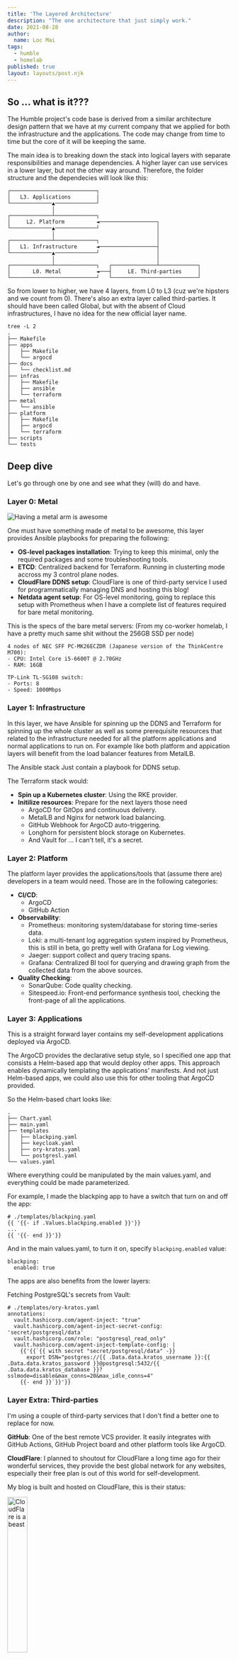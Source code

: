 ```yaml
---
title: 'The Layered Architecture'
description: "The one architecture that just simply work."
date: 2021-08-28
author:
  name: Loc Mai
tags:
  - humble
  - homelab
published: true
layout: layouts/post.njk
---
```


## So ... what is it???

The Humble project's code base is derived from a similar architecture design pattern that we have at my current company that we applied for both the infrastructure and the applications. The code may change from time to time but the core of it will be keeping the same.   

The main idea is to breaking down the stack into logical layers with separate responsibilities and manage dependencies. A higher layer can use services in a lower layer, but not the other way around. Therefore, the folder structure and the dependecies will look like this:

``` yaml/
┌───────────────────────────┐
│   L3. Applications        |
└─────────────▲─────────────┘                  
              │                                
┌─────────────┴─────────────┐                  
│     L2. Platform          ◄──────────────────┐
└─────────────▲─────────────┘                  │
              │                                │
┌─────────────┴─────────────┐                  │
│   L1. Infrastructure      ◄──────────────────┤
└─────────────▲─────────────┘                  │
              │                                │
┌─────────────┴─────────────┐   ┌──────────────┴────────────┐
│       L0. Metal           ◄───┤     LE. Third-parties     │ 
└───────────────────────────┘   └───────────────────────────┘
```

So from lower to higher, we have 4 layers, from L0 to L3 (cuz we're hipsters and we count from 0). There's also an extra layer called third-parties. It should have been called Global, but with the absent of Cloud infrastructures, I have no idea for the new official layer name.

``` yaml/
tree -L 2
.
├── Makefile
├── apps
│   ├── Makefile
│   └── argocd
├── docs
│   └── checklist.md
├── infras
│   ├── Makefile
│   ├── ansible
│   └── terraform
├── metal
│   └── ansible
├── platform
│   ├── Makefile
│   ├── argocd
│   └── terraform
├── scripts
└── tests
```

## Deep dive

Let's go through one by one and see what they (will) do and have.

### Layer 0: Metal

![Having a metal arm is awesome](https://raw.githubusercontent.com/locmai/locmai-home/master/img/metalarm.gif)

One must have something made of metal to be awesome, this layer provides Ansible playbooks for preparing the following:

- **OS-level packages installation**: Trying to keep this minimal, only the required packages and some troubleshooting tools. 
- **ETCD**: Centralized backend for Terraform. Running in clusterting mode accross my 3 control plane nodes.
- **CloudFlare DDNS setup**: CloudFlare is one of third-party service I used for programmatically managing DNS and hosting this blog!
- **Netdata agent setup**: For OS-level monitoring, going to replace this setup with Prometheus when I have a complete list of features required for bare metal monitoring.

This is the specs of the bare metal servers: (From my co-worker homelab, I have a pretty much same shit without the 256GB SSD per node)

``` yaml/
4 nodes of NEC SFF PC-MK26ECZDR (Japanese version of the ThinkCentre M700):
- CPU: Intel Core i5-6600T @ 2.70GHz
- RAM: 16GB

TP-Link TL-SG108 switch:
- Ports: 8
- Speed: 1000Mbps
```

### Layer 1: Infrastructure

In this layer, we have Ansible for spinning up the DDNS and Terraform for spinning up the whole cluster as well as some prerequisite resources that related to the infrastructure needed for all the platform applications and normal applications to run on. For example like both platform and appication layers will benefit from the load balancer features from MetalLB.

The Ansible stack Just contain a playbook for DDNS setup.

The Terraform stack would:

- **Spin up a Kubernetes cluster**: Using the RKE provider. 
- **Initilize resources**: Prepare for the next layers those need 
  - ArgoCD for GitOps and continuous delivery.
  - MetalLB and Nginx for network load balancing.
  - GitHub Webhook for ArgoCD auto-triggering.
  - Longhorn for persistent block storage on Kubernetes.
  - And Vault for ... I can't tell, it's a secret.

### Layer 2: Platform

The platform layer provides the applications/tools that (assume there are) developers in a team would need. Those are in the following categories:

- **CI/CD**: 
  - ArgoCD
  - GitHub Action
- **Observability**:
  - Prometheus: monitoring system/database for storing time-series data.
  - Loki: a multi-tenant log aggregation system inspired by Prometheus, this is still in beta, go pretty well with Grafana for Log viewing.
  - Jaeger: support collect and query tracing spans.
  - Grafana: Centralized BI tool for querying and drawing graph from the collected data from the above sources.
- **Quality Checking**:
  - SonarQube: Code quality checking.
  - Sitespeed.io: Front-end performance synthesis tool, checking the front-page of all the applications.

### Layer 3: Applications

This is a straight forward layer contains my self-development applications deployed via ArgoCD.

The ArgoCD provides the declarative setup style, so I specified one app that consists a Helm-based app that would deploy other apps. This approach enables dynamically templating the applications' manifests. And not just Helm-based apps, we could also use this for other tooling that ArgoCD provided.

So the Helm-based chart looks like:

``` yaml/
.
├── Chart.yaml
├── main.yaml
├── templates
│   ├── blackping.yaml
│   ├── keycloak.yaml
│   ├── ory-kratos.yaml
│   └── postgresl.yaml
└── values.yaml
```

Where everything could be manipulated by the main values.yaml, and everything could be made parameterized.

For example, I made the blackping app to have a switch that turn on and off the app:

``` yaml/
# ./templates/blackping.yaml
{{ '{{- if .Values.blackping.enabled }}'}}
...
{{ '{{- end }}'}}
```

And in the main values.yaml, to turn it on, specify `blackping.enabled` value:

``` yaml/
blackping:
  enabled: true
```

The apps are also benefits from the lower layers:

Fetching PostgreSQL's secrets from Vault:

``` yaml/
# ./templates/ory-kratos.yaml
annotations:
  vault.hashicorp.com/agent-inject: "true"
  vault.hashicorp.com/agent-inject-secret-config: 'secret/postgresql/data'
  vault.hashicorp.com/role: "postgresql_read_only"
  vault.hashicorp.com/agent-inject-template-config: |
    {{'{{`{{ with secret "secret/postgresql/data" -}}
      export DSN="postgres://{{ .Data.data.kratos_username }}:{{ .Data.data.kratos_password }}@postgresql:5432/{{ .Data.data.kratos_database }}?sslmode=disable&max_conns=20&max_idle_conns=4"
    {{- end }}`}}'}}
```

### Layer Extra: Third-parties

I'm using a couple of third-party services that I don't find a better one to replace for now.

**GitHub**: One of the best remote VCS provider. It easily integrates with GitHub Actions, GitHub Project board and other platform tools like ArgoCD.

**CloudFlare**: I planned to shoutout for CloudFlare a long time ago for their wonderful services, they provide the best global network for any websites, especially their free plan is out of this world for self-development. 

My blog is built and hosted on CloudFlare, this is their status:

<img alt="CloudFlare is a beast" src="https://raw.githubusercontent.com/locmai/locmai-home/master/img/ping2909.png" width="30%" height="30%">

The blog page above (picture captured on Sept 29th) is also surviving one big outage from Fastly this year that took down several big services like GitHub, StackOverflow but not ... uh uh CloudFlare!

**Better Uptime**: Ermm ... they gave me the status page and the ping checking. I don't complain on that :)

**Bitwarden**: an open-source password manager. I learned that from my current work that I need at least one password manager. This comes with browser extension, mobile application, desktop and CLI applications.

## In the end

I hope this blog post could describe a bit about the Humble project's architecture design, why and how things were putting in there. I will go explain the details if needed. Until Then!